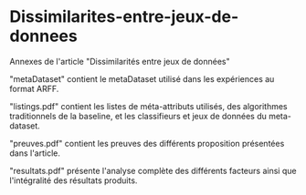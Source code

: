 # Dissimilarites-entre-jeux-de-donnees
Annexes de l'article "Dissimilarités entre jeux de données"

"metaDataset" contient le metaDataset utilisé dans les expériences au format ARFF.

"listings.pdf" contient les listes de méta-attributs utilisés, des algorithmes traditionnels de la baseline, et les classifieurs et jeux de données du meta-dataset.

"preuves.pdf" contient les preuves des différents proposition présentées dans l'article.

"resultats.pdf" présente l'analyse complète des différents facteurs ainsi que l'intégralité des résultats produits.
